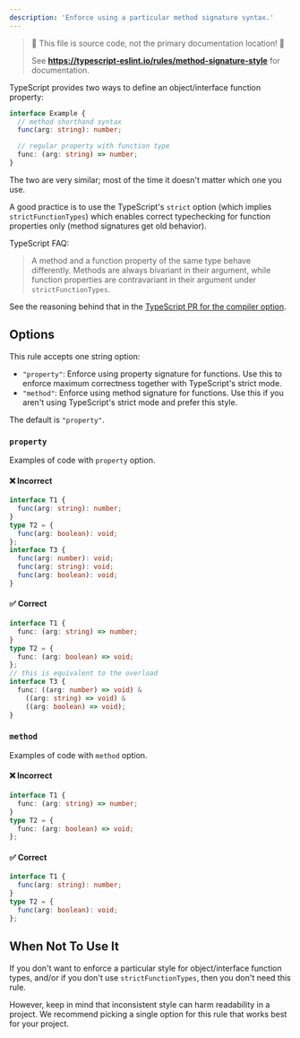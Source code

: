 ```yaml
---
description: 'Enforce using a particular method signature syntax.'
---
```


> 🛑 This file is source code, not the primary documentation location! 🛑
>
> See **https://typescript-eslint.io/rules/method-signature-style** for documentation.

TypeScript provides two ways to define an object/interface function property:

```ts
interface Example {
  // method shorthand syntax
  func(arg: string): number;

  // regular property with function type
  func: (arg: string) => number;
}
```

The two are very similar; most of the time it doesn't matter which one you use.

A good practice is to use the TypeScript's `strict` option (which implies `strictFunctionTypes`) which enables correct typechecking for function properties only (method signatures get old behavior).

TypeScript FAQ:

> A method and a function property of the same type behave differently.
> Methods are always bivariant in their argument, while function properties are contravariant in their argument under `strictFunctionTypes`.

See the reasoning behind that in the [TypeScript PR for the compiler option](https://github.com/microsoft/TypeScript/pull/18654).

## Options

This rule accepts one string option:

- `"property"`: Enforce using property signature for functions. Use this to enforce maximum correctness together with TypeScript's strict mode.
- `"method"`: Enforce using method signature for functions. Use this if you aren't using TypeScript's strict mode and prefer this style.

The default is `"property"`.

### `property`

Examples of code with `property` option.

<!--tabs-->

#### ❌ Incorrect

```ts option='"property"'
interface T1 {
  func(arg: string): number;
}
type T2 = {
  func(arg: boolean): void;
};
interface T3 {
  func(arg: number): void;
  func(arg: string): void;
  func(arg: boolean): void;
}
```

#### ✅ Correct

```ts option='"property"'
interface T1 {
  func: (arg: string) => number;
}
type T2 = {
  func: (arg: boolean) => void;
};
// this is equivalent to the overload
interface T3 {
  func: ((arg: number) => void) &
    ((arg: string) => void) &
    ((arg: boolean) => void);
}
```

### `method`

Examples of code with `method` option.

<!--tabs-->

#### ❌ Incorrect

```ts option='"method"'
interface T1 {
  func: (arg: string) => number;
}
type T2 = {
  func: (arg: boolean) => void;
};
```

#### ✅ Correct

```ts option='"method"'
interface T1 {
  func(arg: string): number;
}
type T2 = {
  func(arg: boolean): void;
};
```

## When Not To Use It

If you don't want to enforce a particular style for object/interface function types, and/or if you don't use `strictFunctionTypes`, then you don't need this rule.

However, keep in mind that inconsistent style can harm readability in a project.
We recommend picking a single option for this rule that works best for your project.

